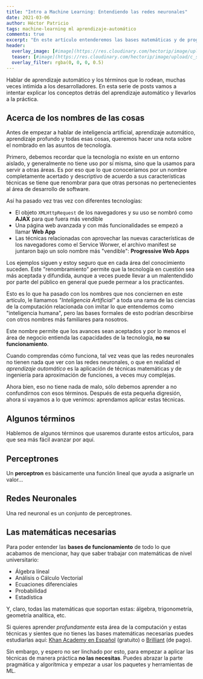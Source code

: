 ```yaml
---
title: "Intro a Machine Learning: Entendiendo las redes neuronales"
date: 2021-03-06
author: Héctor Patricio
tags: machine-learning ml aprendizaje-automático
comments: true
excerpt: "En este artículo entenderemos las bases matemáticas y de programación de lo que comercialmente se conoce como redes neuronales"
header:
  overlay_image: [#image](https://res.cloudinary.com/hectorip/image/upload/c_scale,w_1200/v1616115397/robynne-hu-HOrhCnQsxnQ-unsplash_sos5ux.jpg)
  teaser: [#image](https://res.cloudinary.com/hectorip/image/upload/c_scale,w_300/v1616115397/robynne-hu-HOrhCnQsxnQ-unsplash_sos5ux.jpg)
  overlay_filter: rgba(0, 0, 0, 0.5)
---
```


Hablar de aprendizaje automático y los términos que lo rodean, muchas veces intimida a los desarrolladores. En esta serie de posts vamos a intentar explicar los conceptos detrás del aprendizaje automático y llevarlos a la práctica.

## Acerca de los nombres de las cosas

Antes de empezar a hablar de inteligencia artificial, aprendizaje automático, aprendizaje profundo y todas esas cosas, queremos hacer una nota sobre el nombrado en las asuntos de tecnología.

Primero, debemos recordar que la tecnología no existe en un entorno aislado, y generalmente no tiene uso por sí misma, sino que la usamos para servir a otras áreas. Es por eso que lo que conoceríamos por un nombre completamente acertado y descriptivo de acuerdo a sus características técnicas se tiene que renombrar para que otras personas no pertenecientes al área de desarrollo de software.

Así ha pasado vez tras vez con diferentes tecnologías:

- El objeto `XMLHttpRequest` de los navegadores y su uso se nombró como **AJAX** para que fuera más vendible
- Una página web avanzada y con más funcionalidades se empezó a llamar **Web App**
- Las técnicas relacionadas con aprovechar las nuevas características de los navegadores como el Service Worwer, el archivo manifest se juntaron bajo un solo nombre más "vendible": **Progressive Web Apps**

Los ejemplos siguen y estoy seguro que en cada área del conocimiento suceden. Este "renombramiento" permite que la tecnología en cuestión sea más aceptada y difundida, aunque a veces puede llevar a un malentendido por parte del público en general que puede permear a los practicantes.

Esto es lo que ha pasado con los nombres que nos conciernen en este artículo, le llamamos _"Inteligencia Artificial"_ a toda una rama de las ciencias de la computación relacionada con imitar lo que entendemos como "inteligencia humana", pero las bases formales de esto podrían describirse con otros nombres más familiares para nosotros.

Este nombre permite que los avances sean aceptados y por lo menos el área de negocio entienda las capacidades de la tecnología, **no su funcionamiento**.

Cuando comprendas cómo funciona, tal vez veas que las redes neuronales no tienen nada que ver con las redes neuronales, o que en realidad el _aprendizaje automático_ es la aplicación de técnicas matemáticas y de ingeniería para aproximación de funciones, a veces muy complejas.

Ahora bien, eso no tiene nada de malo, sólo debemos aprender a no confundirnos con esos términos. Después de esta pequeña digresión, ahora si vayamos a lo que venimos: aprendamos aplicar estas técnicas.

## Algunos términos

Hablemos de algunos términos que usaremos durante estos artículos, para que sea más fácil avanzar por aquí.
## Perceptrones

Un **perceptron** es básicamente una función lineal que ayuda a asignarle un valor...

## Redes Neuronales

Una red neuronal es un conjunto de perceptrones.
## Las matemáticas necesarias

Para poder entender las **bases de funcionamiento** de todo lo que acabamos de mencionar, hay que saber trabajar con matemáticas de nivel universitario:

* Álgebra líneal
* Análisis o Cálculo Vectorial
* Ecuaciones diferenciales
* Probabilidad
* Estadística

Y, claro, todas las matemáticas que soportan estas: álgebra, trigonometría, geometría analítica, etc.

Si quieres aprender _profundamente_ esta área de la computación y estas técnicas y sientes que no tienes las bases matemáticas necesarias puedes estudiarlas aquí: [Khan Academy en Español](https://es.khanacademy.org/) (gratuito) o [Brilliant](https://brilliant.org/) (de pago).

Sin embargo, y espero no ser linchado por esto, para empezar a aplicar las técnicas de manera práctica **no las necesitas**. Puedes abrazar la parte pragmática y algorítmica y empezar a usar los paquetes y herramientas de ML.

